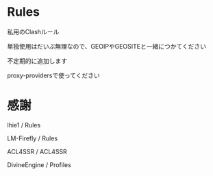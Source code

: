 # Rules
私用のClashルール

単独使用はだいぶ無理なので、GEOIPやGEOSITEと一緒につかてください

不定期的に追加します

proxy-providersで使ってください

# 感謝

lhie1 / Rules

LM-Firefly / Rules

ACL4SSR / ACL4SSR

DivineEngine / Profiles
